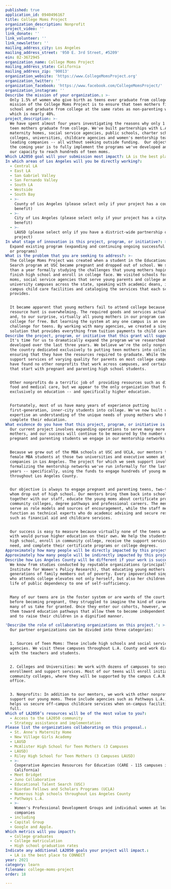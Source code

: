```yaml
---
published: true
application_id: 0940496167
title: College Moms Project
organization_description: Nonprofit
project_video: ''
link_donate: ''
link_volunteer: ''
link_newsletter: ''
mailing_address_city: Los Angeles
mailing_address_street: '950 E. 3rd Street, #5209'
ein: 82-3672945
organization_name: College Moms Project
mailing_address_state: California
mailing_address_zip: '90013'
organization_website: 'https://www.CollegeMomsProject.org'
organization_twitter: ''
organization_facebook: 'https://www.facebook.com/CollegeMomsProject/'
organization_instagram: ''
Describe the mission of your organization.: >-
  Only 1.5% of women who give birth as teens ever graduate from college. The
  mission of the College Moms Project is to ensure that teen mothers finish high
  school and graduate from college at the same rates as non-parenting women,
  which is nearly 40%. 
project_description: >-
  We have spent almost four years investigating the reasons why only 1.5% of
  teen mothers graduate from college. We've built partnerships with L.A.-based
  maternity homes, social service agencies, public schools, charter schools,
  colleges, universities, childcare agencies and women's mentorship teams within
  leading companies -- all without seeking outside funding.  Our objective for
  the coming year is to fully implement the programs we've developed and expand
  our capacity to reach hundreds of teen moms.
Which LA2050 goal will your submission most impact?: LA is the best place to LEARN
In which areas of Los Angeles will you be directly working?:
  - Central LA
  - East LA
  - San Gabriel Valley
  - San Fernando Valley
  - South LA
  - Westside
  - South Bay
  - >-
    County of Los Angeles (please select only if your project has a countywide
    benefit)
  - >-
    City of Los Angeles (please select only if your project has a citywide
    benefit)
  - >-
    LAUSD (please select only if you have a district-wide partnership or
    project)
In what stage of innovation is this project, program, or initiative?: >-
  Expand existing program (expanding and continuing ongoing successful projects
  or programs)
What is the problem that you are seeking to address?: >-
  The College Moms Project was created when a student in the Educational Talent
  Search program at USC became pregnant and dropped out of school. We spent more
  than a year formally studying the challenges that young mothers hoping to
  finish high school and enroll in college face. We visited schools for teen
  moms, social service agencies that serve young parents and college and
  university campuses across the state, speaking with academic deans, inspecting
  campus child care facilities and cataloging the services that each school
  provides. 


  It became apparent that young mothers fail to attend college because the
  resource hunt is overwhelming. The required goods and services actually exist
  and, to our surprise, virtually all young mothers in our program can attend
  college for free. But learning the system at any one campus is an overwhelming
  challenge for teens. By working with many agencies, we created a single-source
  solution that provides everything from tuition payments to child care. 
Describe the project, program, or initiative that this grant will support to address the problem identified.: >-
  It's time for us to dramatically expand the program we've researched and
  developed over the last three years. We believe we're the only nonprofit in
  the country dedicated exclusively to putting teen mothers into college and
  ensuring that they have the resources required to graduate. While there are
  support services of varying quality for parents on most college campuses, we
  have found no other nonprofits that work across campuses, and certainly none
  that start with pregnant and parenting high school students. 


  Other nonprofits do a terrific job of  providing resources such as diapers and
  food and medical care, but we appear to the only organization that focuses
  exclusively on education -- and specifically higher education. 


  Fortunately, most of us have many years of experience putting
  first-generation, inner-city students into college. We've now built on that
  expertise an understanding of the unique needs of young mothers who hope to
  complete their education.
What evidence do you have that this project, program, or initiative is or will be successful, and how will you define and measure success?: >
  Our current project involves expanding operations to serve many more teen
  mothers, and our success will continue to be measured by the number of
  pregnant and parenting students we engage in our mentorship networks.


  Because we grew out of the MBA schools at USC and UCLA, our mentors tend to be
  female MBA students at those two universities and executive women at leading
  companies in Los Angeles. The project for which we seek support involves
  formalizing the mentorship networks we've run informally for the last two
  years -- specifically, using the funds to engage hundreds of young mothers
  throughout Los Angeles County.


  Our objective is always to engage pregnant and parenting teens, two-thirds of
  whom drop out of high school. Our mentors bring them back into school and,
  together with our staff, educate the young moms about certificate programs in
  community colleges, degree pathways and professional careers. The mentors
  serve as role models and sources of encouragement, while the staff members
  function as technical experts who do academic advising and secure resources
  such as financial aid and childcare services. 


  Our success is easy to measure because virtually none of the teens we work
  with would pursue higher education on their own. We help the students complete
  high school, enroll in community college, receive the support services they
  need, and complete their certificate programs or college degrees.
Approximately how many people will be directly impacted by this project, program, or initiative?: '400'
Approximately how many people will be indirectly impacted by this project, program, or initiative?: '1000'
Describe how Los Angeles County will be different if your work is successful.: >+
  We know from studies conducted by reputable organizations (principally, the
  Institute for Women's Policy Research), that educating young mothers lifts
  generations of family members out of poverty. Every impoverished single mother
  who attends college elevates not only herself, but also her children from a
  life of public dependency to one of self-sufficiency. 


  Many of our teens are in the foster system or are wards of the court. Even
  before becoming pregnant, they struggled to imagine the kind of careers that
  many of us take for granted. Once they enter our cohorts, however, we guide
  them toward education pathways that allow them to become independent adults
  and to raise their children in a dignified manner.

'Describe the role of collaborating organizations on this project.': >-
  Our partner organizations can be divided into three categories:


  1. Sources of Teen Moms: These include high schools and social service
  agencies. We visit these campuses throughout L.A. County and work directly
  with the teachers and students.


  2. Colleges and Universities: We work with dozens of campuses to secure
  enrollment and support services. Most of our teens will enroll initially in
  community colleges, where they will be supported by the campus C.A.R.E.
  office.


  3. Nonprofits: In addition to our mentors, we work with other nonprofits that
  support our young moms. These include agencies such as Pathways L.A., which
  helps us secure off-campus childcare services when on-campus facilities are
  full.  
Which of LA2050’s resources will be of the most value to you?:
  - Access to the LA2050 community
  - Strategy assistance and implementation
Please list the organizations collaborating on this proposal.:
  - St. Anne's Maternity Home
  - New Village Girls Academy
  - LAUSD
  - McAlister High School for Teen Mothers (3 Campuses
  - LAUSD)
  - Riley High School for Teen Mothers (3 Campuses LAUSD)
  - >-
    Cooperative Agencies Resources for Education (CARE - 115 campuses in
    California)
  - Meet Bridget
  - Juno Collaborative
  - Educational Talent Search (USC)
  - Riordan Fellows and Scholars Programs (UCLA)
  - Numerous high schools throughout Los Angeles County
  - Pathways L.A.
  - >-
    Women's Professional Development Groups and individual women at leading L.A.
    companies
  - including
  - Capital Group
  - Google and Apple.
Which metrics will you impact?:
  - College graduates
  - College matriculation
  - High school graduation rates
Indicate any additional LA2050 goals your project will impact.:
  - LA is the best place to CONNECT
year: 2021
category: learn
filename: college-moms-project
order: 18

---
```

